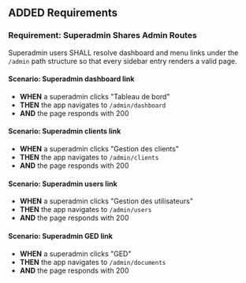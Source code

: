 ## ADDED Requirements
### Requirement: Superadmin Shares Admin Routes
Superadmin users SHALL resolve dashboard and menu links under the `/admin` path structure so that every sidebar entry renders a valid page.

#### Scenario: Superadmin dashboard link
- **WHEN** a superadmin clicks "Tableau de bord"
- **THEN** the app navigates to `/admin/dashboard`
- **AND** the page responds with 200

#### Scenario: Superadmin clients link
- **WHEN** a superadmin clicks "Gestion des clients"
- **THEN** the app navigates to `/admin/clients`
- **AND** the page responds with 200

#### Scenario: Superadmin users link
- **WHEN** a superadmin clicks "Gestion des utilisateurs"
- **THEN** the app navigates to `/admin/users`
- **AND** the page responds with 200

#### Scenario: Superadmin GED link
- **WHEN** a superadmin clicks "GED"
- **THEN** the app navigates to `/admin/documents`
- **AND** the page responds with 200
